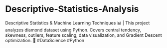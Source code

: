 # Descriptive-Statistics-Analysis
Descriptive Statistics &amp; Machine Learning Techniques 📊 | This project analyzes diamond dataset using Python. Covers central tendency, skewness, outliers, feature scaling, data visualization, and Gradient Descent optimization. 🚀 #DataScience #Python
